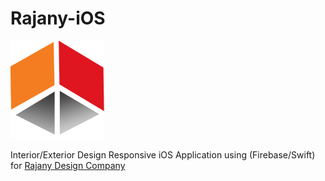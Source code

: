 # Rajany-iOS

<img src="Rajany/logo.png">

Interior/Exterior Design Responsive iOS Application using (Firebase/Swift) for [Rajany Design Company](https://www.facebook.com/rajanydesigns)


